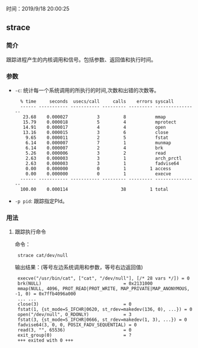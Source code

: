 时间：2019/9/18 20:00:25  

## strace 
### 简介  

跟踪进程产生的内核调用和信号。包括参数、返回值和执行时间。

###  参数 

* `-c`: 统计每一个系统调用的所执行的时间,次数和出错的次数等。

		% time     seconds  usecs/call     calls    errors syscall
		------ ----------- ----------- --------- --------- ----------------
		 23.68    0.000027           3         8           mmap
		 15.79    0.000018           5         4           mprotect
		 14.91    0.000017           4         4           open
		 13.16    0.000015           3         6           close
		  9.65    0.000011           2         5           fstat
		  6.14    0.000007           7         1           munmap
		  6.14    0.000007           2         4           brk
		  5.26    0.000006           3         2           read
		  2.63    0.000003           3         1           arch_prctl
		  2.63    0.000003           3         1           fadvise64
		  0.00    0.000000           0         1         1 access
		  0.00    0.000000           0         1           execve
		------ ----------- ----------- --------- --------- ----------------
		100.00    0.000114                    38         1 total
* `-p pid`: 跟踪指定PId。

### 用法 

1. 跟踪执行命令 

	命令：

		strace cat/dev/null
	输出结果：(等号左边系统调用和参数，等号右边返回值)

		execve("/usr/bin/cat", ["cat", "/dev/null"], [/* 28 vars */]) = 0
		brk(NULL)                               = 0x2131000
		mmap(NULL, 4096, PROT_READ|PROT_WRITE, MAP_PRIVATE|MAP_ANONYMOUS, -1, 0) = 0x7ffb4096a000
		... ...
		close(3)                                = 0
		fstat(1, {st_mode=S_IFCHR|0620, st_rdev=makedev(136, 0), ...}) = 0
		open("/dev/null", O_RDONLY)             = 3
		fstat(3, {st_mode=S_IFCHR|0666, st_rdev=makedev(1, 3), ...}) = 0
		fadvise64(3, 0, 0, POSIX_FADV_SEQUENTIAL) = 0
		read(3, "", 65536)                      = 0
		exit_group(0)                           = ?
		+++ exited with 0 +++


